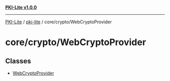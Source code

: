 [**PKI-Lite v1.0.0**](../../../../README.md)

---

[PKI-Lite](../../../../README.md) / [pki-lite](../../../README.md) / core/crypto/WebCryptoProvider

# core/crypto/WebCryptoProvider

## Classes

- [WebCryptoProvider](classes/WebCryptoProvider.md)
